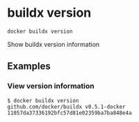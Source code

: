 # buildx version

```
docker buildx version
```

<!---MARKER_GEN_START-->
Show buildx version information 


<!---MARKER_GEN_END-->

## Examples

### View version information


```console
$ docker buildx version
github.com/docker/buildx v0.5.1-docker 11057da37336192bfc57d81e02359ba7ba848e4a
```
